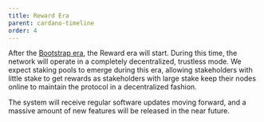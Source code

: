 ```yaml
---
title: Reward Era
parent: cardano-timeline
order: 4
---
```

After the [Bootstrap era](https://cardanodocs.com/timeline/bootstrap), the Reward era will start. During this time, the network will operate in a completely decentralized, trustless mode. We expect staking pools to emerge during this era, allowing stakeholders with little stake to get rewards as stakeholders with large stake keep their nodes online to maintain the protocol in a decentralized fashion.

The system will receive regular software updates moving forward, and a massive amount of new features will be released in the near future.